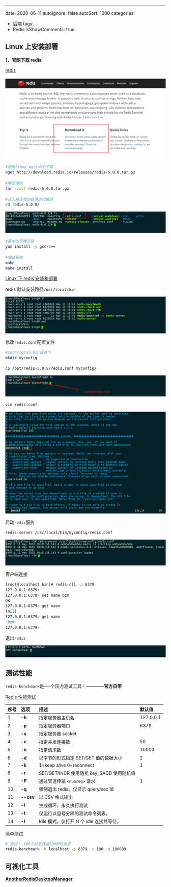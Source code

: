 ---

date: 2020-06-11
autoIgnore: false
autoSort: 1000
categories:

- 后端
  tags:
- Redis
  isShowComments: true

## Linux 上安装部署

**1、官网下载 redis**

[redis](https://redis.io/)

![image-20200511190012817](media/2.Redis安装.assets/image-20200511190012817-1612256366187.png)

```bash
#使用linux wget命令下载
wget http://download.redis.io/releases/redis-5.0.8.tar.gz

#解压源码
tar -zxvf redis-5.0.8.tar.gz

#进入解压后的目录进行编译
cd redis-5.0.8/
```

![image-20200511190610345](media/2.Redis安装.assets/image-20200511190610345-1612256366187.png)

```bash
#基本的环境安装
yum install -y gcc-c++

#编译安装
make
make install
```

[Linux 下 redis 安装和部署](https://www.jianshu.com/p/bc84b2b71c1c)

redis 默认安装路径`/usr/local/bin`

![image-20200511195006347](media/2.Redis安装.assets/image-20200511195006347-1612256366187.png)

修改`redis.conf`配置文件

```bash
#/usr/local/bin目录下
mkdir myconfig

cp /opt/redis-5.0.8/redis.conf myconfig/
```

![image-20200511195746554](media/2.Redis安装.assets/image-20200511195746554-1612256366187.png)

```bash
vim redis.conf
```

![image-20200511200011696](media/2.Redis安装.assets/image-20200511200011696-1612256366187.png)

启动`redis`服务

```bash
redis-server /usr/local/bin/myconfig/redis.conf
```

![image-20200511200213628](media/2.Redis安装.assets/image-20200511200213628-1612256366187.png)

客户端连接

```bash
[root@localhost bin]# redis-cli -p 6379
127.0.0.1:6379>
127.0.0.1:6379> set name bzm
OK
127.0.0.1:6379> get naem
(nil)
127.0.0.1:6379> get name
"bzm"
127.0.0.1:6379>

```

退出`redis`

![image-20200511203729450](media/2.Redis安装.assets/image-20200511203729450-1612256366188.png)

## 测试性能

`redis-benchmark`是-一个压力测试工具！————**官方自带**

[Redis 性能测试](https://www.runoob.com/redis/redis-benchmarks.html)

| 序号 | 选项      | 描述                                       | 默认值    |
| :--- | :-------- | :----------------------------------------- | :-------- |
| 1    | **-h**    | 指定服务器主机名                           | 127.0.0.1 |
| 2    | **-p**    | 指定服务器端口                             | 6379      |
| 3    | **-s**    | 指定服务器 socket                          |           |
| 4    | **-c**    | 指定并发连接数                             | 50        |
| 5    | **-n**    | 指定请求数                                 | 10000     |
| 6    | **-d**    | 以字节的形式指定 SET/GET 值的数据大小      | 2         |
| 7    | **-k**    | 1=keep alive 0=reconnect                   | 1         |
| 8    | **-r**    | SET/GET/INCR 使用随机 key, SADD 使用随机值 |           |
| 9    | **-P**    | 通过管道传输 `<numreq>` 请求               | 1         |
| 10   | **-q**    | 强制退出 redis。仅显示 query/sec 值        |           |
| 11   | **--csv** | 以 CSV 格式输出                            |           |
| 12   | **-l**    | 生成循环，永久执行测试                     |           |
| 13   | **-t**    | 仅运行以逗号分隔的测试命令列表。           |           |
| 14   | **-I**    | Idle 模式。仅打开 N 个 idle 连接并等待。   |           |

简单测试

```bash
# 测试： 100个并发连接100000请求
redis-benchmark -h localhost -p 6379 -c 100 -n 100000
```

## 可视化工具

**[AnotherRedisDesktopManager](https://gitee.com/qishibo/AnotherRedisDesktopManager)**
